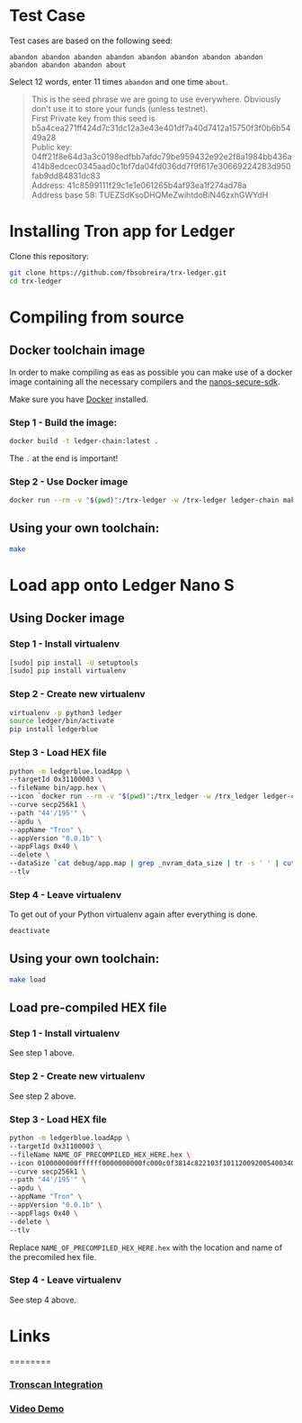 # Test Case

Test cases are based on the following seed:

```
abandon abandon abandon abandon abandon abandon abandon abandon abandon abandon abandon about
```

Select 12 words, enter 11 times `abandon` and one time `about`.

> This is the seed phrase we are going to use everywhere. Obviously don't use it to store your funds (unless testnet).\
> First Private key from this seed is b5a4cea271ff424d7c31dc12a3e43e401df7a40d7412a15750f3f0b6b5449a28 \
> Public key:  04ff21f8e64d3a3c0198edfbb7afdc79be959432e92e2f8a1984bb436a414b8edcec0345aad0c1bf7da04fd036dd7f9f617e30669224283d950fab9dd84831dc83\
>  Address: 41c8599111f29c1e1e061265b4af93ea1f274ad78a\
> Address base 58: TUEZSdKsoDHQMeZwihtdoBiN46zxhGWYdH

# Installing Tron app for Ledger
Clone this repository:
```bash
git clone https://github.com/fbsobreira/trx-ledger.git
cd trx-ledger
```


# Compiling from source

## Docker toolchain image
In order to make compiling as eas as possible you can make use of a docker image containing all the necessary compilers and the [nanos-secure-sdk](https://github.com/LedgerHQ/nanos-secure-sdk).

Make sure you have [Docker](https://www.docker.com/community-edition) installed.

### Step 1 - Build the image:
```bash
docker build -t ledger-chain:latest .
```
The `.` at the end is important!

 
### Step 2 - Use Docker image
```bash
docker run --rm -v "$(pwd)":/trx-ledger -w /trx-ledger ledger-chain make
```

## Using your own toolchain:
```bash
make
```


# Load app onto Ledger Nano S

## Using Docker image
### Step 1 - Install virtualenv
```bash
[sudo] pip install -U setuptools
[sudo] pip install virtualenv
```

### Step 2 - Create new virtualenv
```bash
virtualenv -p python3 ledger
source ledger/bin/activate
pip install ledgerblue
```

### Step 3 - Load HEX file
```bash
python -m ledgerblue.loadApp \
--targetId 0x31100003 \
--fileName bin/app.hex \
--icon `docker run --rm -v "$(pwd)":/trx_ledger -w /trx_ledger ledger-chain python /opt/bolos/nanos-secure-sdk/icon.py icon.gif hexbitmaponly` \
--curve secp256k1 \
--path "44'/195'" \
--apdu \
--appName "Tron" \
--appVersion "0.0.1b" \
--appFlags 0x40 \
--delete \
--dataSize `cat debug/app.map | grep _nvram_data_size | tr -s ' ' | cut -f2 -d' '` \
--tlv 
```

### Step 4 - Leave virtualenv
To get out of your Python virtualenv again after everything is done.
```bash
deactivate
```

## Using your own toolchain:

```bash
make load
```

## Load pre-compiled HEX file

### Step 1 - Install virtualenv
See step 1 above. 

### Step 2 - Create new virtualenv
See step 2 above. 

### Step 3 - Load HEX file
```bash
python -m ledgerblue.loadApp \
--targetId 0x31100003 \
--fileName NAME_OF_PRECOMPILED_HEX_HERE.hex \
--icon 0100000000ffffff0000000000fc000c0f3814c822103f101120092005400340018001800000000000 \
--curve secp256k1 \
--path "44'/195'" \
--apdu \
--appName "Tron" \
--appVersion "0.0.1b" \
--appFlags 0x40 \
--delete \
--tlv 
```
Replace `NAME_OF_PRECOMPILED_HEX_HERE.hex` with the location and name of the precomiled hex file.

### Step 4 - Leave virtualenv
See step 4 above.

# Links
========

### [Tronscan Integration](https://github.com/tronscan/tronscan-frontend/tree/ledger)
### [Video Demo](https://www.youtube.com/watch?v=RYUiiGw-hHw&feature=youtu.be)
